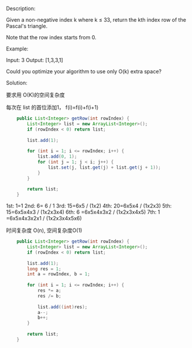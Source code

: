 Description:

Given a non-negative index k where k ≤ 33, return the kth index row of the Pascal's triangle.

Note that the row index starts from 0.

Example:

Input: 3
Output: [1,3,3,1]

Could you optimize your algorithm to use only O(k) extra space?


Solution:

要求用 O(K)的空间复杂度

每次在 list 的首位添加1， f(i)=f(i)+f(i+1)

```java
 	public List<Integer> getRow(int rowIndex) {
        List<Integer> list = new ArrayList<Integer>();
        if (rowIndex < 0) return list;
        
        list.add(1);
        
        for (int i = 1; i <= rowIndex; i++) {
            list.add(0, 1); 
            for (int j = 1; j < i; j++) {
                list.set(j, list.get(j) + list.get(j + 1));
            }
        }
        
        return list;
    }
```


1st: 1=1
2nd: 6= 6 / 1
3rd: 15=6x5 / (1x2)
4th: 20=6x5x4 / (1x2x3)
5th: 15=6x5x4x3 / (1x2x3x4)
6th: 6 =6x5x4x3x2 / (1x2x3x4x5)
7th: 1 =6x5x4x3x2x1 / (1x2x3x4x5x6)

时间复杂度 O(n), 空间复杂度O(1)

```java
	public List<Integer> getRow(int rowIndex) {
        List<Integer> list = new ArrayList<Integer>();
        if (rowIndex < 0) return list;
        
        list.add(1);
        long res = 1;
        int a = rowIndex, b = 1;
        
        for (int i = 1; i <= rowIndex; i++) {
            res *= a;
            res /= b;
            
            list.add((int)res);
            a--;
            b++;
        }
        
        return list;
    }
```